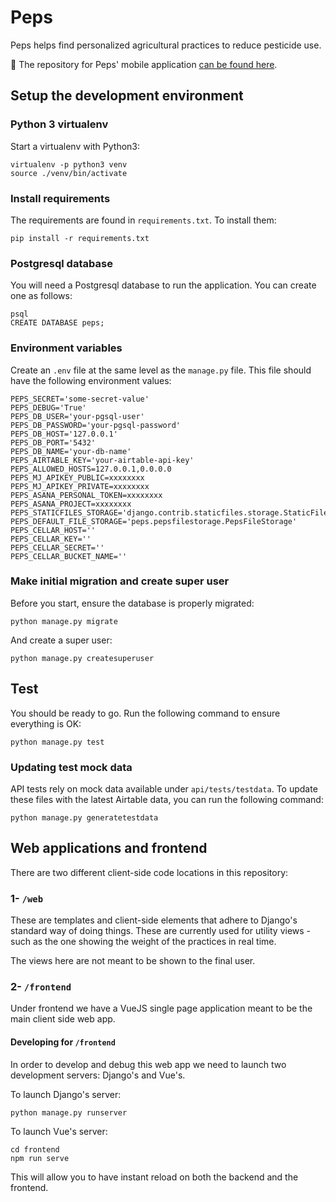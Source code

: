 # Peps

Peps helps find personalized agricultural practices to reduce pesticide use.

📱 The repository for Peps' mobile application [can be found here](https://github.com/betagouv/peps-app).

## Setup the development environment

### Python 3 virtualenv

Start a virtualenv with Python3:

```
virtualenv -p python3 venv
source ./venv/bin/activate
```

### Install requirements

The requirements are found in ```requirements.txt```. To install them:

```
pip install -r requirements.txt
```

### Postgresql database

You will need a Postgresql database to run the application. You can create one as follows:

```
psql
CREATE DATABASE peps;
```

### Environment variables

Create an ```.env``` file at the same level as the ```manage.py``` file. This file should have the following environment values:

```
PEPS_SECRET='some-secret-value'
PEPS_DEBUG='True'
PEPS_DB_USER='your-pgsql-user'
PEPS_DB_PASSWORD='your-pgsql-password'
PEPS_DB_HOST='127.0.0.1'
PEPS_DB_PORT='5432'
PEPS_DB_NAME='your-db-name'
PEPS_AIRTABLE_KEY='your-airtable-api-key'
PEPS_ALLOWED_HOSTS=127.0.0.1,0.0.0.0
PEPS_MJ_APIKEY_PUBLIC=xxxxxxxx
PEPS_MJ_APIKEY_PRIVATE=xxxxxxxx
PEPS_ASANA_PERSONAL_TOKEN=xxxxxxxx
PEPS_ASANA_PROJECT=xxxxxxxx
PEPS_STATICFILES_STORAGE='django.contrib.staticfiles.storage.StaticFilesStorage'
PEPS_DEFAULT_FILE_STORAGE='peps.pepsfilestorage.PepsFileStorage'
PEPS_CELLAR_HOST=''
PEPS_CELLAR_KEY=''
PEPS_CELLAR_SECRET=''
PEPS_CELLAR_BUCKET_NAME=''
```

### Make initial migration and create super user

Before you start, ensure the database is properly migrated:

```
python manage.py migrate
```

And create a super user:

```
python manage.py createsuperuser
```

## Test

You should be ready to go. Run the following command to ensure everything is OK:

```
python manage.py test
```

### Updating test mock data

API tests rely on mock data available under ```api/tests/testdata```. To update these files with the latest Airtable data, you can run the following command:

```
python manage.py generatetestdata
```

## Web applications and frontend

There are two different client-side code locations in this repository:

### 1- ```/web```

These are templates and client-side elements that adhere to Django's standard way of doing things. These are currently used for utility views - such as the one showing the weight of the practices in real time.

The views here are not meant to be shown to the final user.

### 2- ```/frontend```

Under frontend we have a VueJS single page application meant to be the main client side web app.

#### Developing for ```/frontend```

In order to develop and debug this web app we need to launch two development servers: Django's and Vue's.

To launch Django's server:
```
python manage.py runserver
```

To launch Vue's server:
```
cd frontend
npm run serve
```

This will allow you to have instant reload on both the backend and the frontend.
